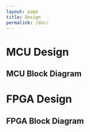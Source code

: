 ```yaml
---
layout: page
title: Design
permalink: /doc/
---
```


# MCU Design

## MCU Block Diagram

# FPGA Design

## FPGA Block Diagram

